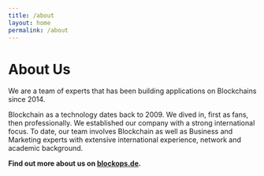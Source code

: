 ```yaml
---
title: /about
layout: home
permalink: /about
---
```


# About Us

We are a team of experts that has been building applications on Blockchains since 2014.

Blockchain as a technology dates back to 2009. We dived in, first as fans, then professionally. We established our company with a strong international focus. To date, our team involves Blockchain as well as Business and Marketing experts with extensive international experience, network and academic background.

**Find out more about us on [blockops.de](https://blockops.de).**

